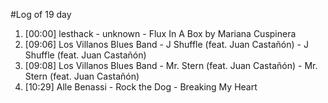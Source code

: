 #Log of 19 day

1. [00:00] lesthack - unknown - Flux In A Box by Mariana Cuspinera
1. [09:06] Los Villanos Blues Band - J Shuffle (feat. Juan Castañón) - J Shuffle (feat. Juan Castañón)
1. [09:08] Los Villanos Blues Band - Mr. Stern (feat. Juan Castañón) - Mr. Stern (feat. Juan Castañón)
1. [10:29] Alle Benassi - Rock the Dog - Breaking My Heart
